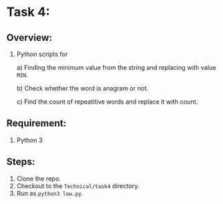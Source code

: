 # Task 4:

## Overview:
 1. Python scripts for 
 
    a) Finding the minimum value from the string and replacing with value `MIN`.
    
    b) Check whether the word is anagram or not.
    
    c) Find the count of repeatitive words and replace it with count.

## Requirement:
 1. Python 3
  
## Steps:
 1. Clone the repo.
 2. Checkout to the `Technical/task4` directory.
 3. Run as `python3 low.py`.
